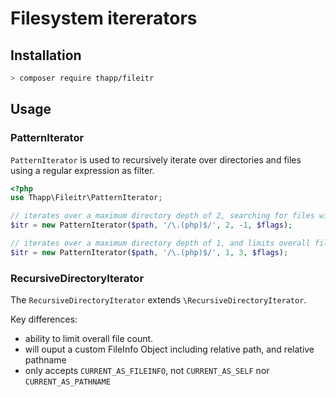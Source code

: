 # Filesystem itererators

## Installation
```bash
> composer require thapp/fileitr
```


## Usage

### PatternIterator

`PatternIterator` is used to recursively iterate over directories and files using
a regular expression as filter.

```php
<?php
use Thapp\Fileitr\PatternIterator;

// iterates over a maximum directory depth of 2, searching for files with a '.php' usffix
$itr = new PatternIterator($path, '/\.(php)$/', 2, -1, $flags);

// iterates over a maximum directory depth of 1, and limits overall files to 3.
$itr = new PatternIterator($path, '/\.(php)$/', 1, 3, $flags);
```

### RecursiveDirectoryIterator

The `RecursiveDirectoryIterator` extends `\RecursiveDirectoryIterator`.

Key differences:

- ability to limit overall file count. 
- will ouput a custom FileInfo Object including relative path, and relative pathname 
- only accepts `CURRENT_AS_FILEINFO`, not `CURRENT_AS_SELF` nor `CURRENT_AS_PATHNAME`
